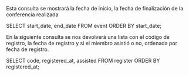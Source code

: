 Esta consulta  se mostrará la fecha de inicio, la fecha de finalización de la conferencia realizada

SELECT start_date, end_date
FROM event
ORDER BY start_date;



En la siguiente  consulta se nos devolverá una lista con el código de registro, la fecha de registro y si el miembro asistió o no, ordenada por fecha de registro.

SELECT code, registered_at, assisted
FROM register
ORDER BY registered_at;

